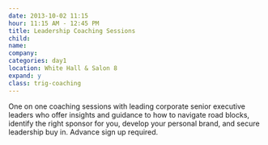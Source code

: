 ```yaml
---
date: 2013-10-02 11:15
hour: 11:15 AM - 12:45 PM
title: Leadership Coaching Sessions
child:
name: 
company: 
categories: day1
location: White Hall & Salon 8
expand: y
class: trig-coaching
---
```

One on one coaching sessions with leading corporate senior executive leaders who offer insights and guidance to how to navigate road blocks, identify the right sponsor for you, develop your personal brand, and secure leadership buy in. Advance sign up required.